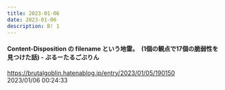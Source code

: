 ```yaml
---
title: 2023-01-06
date: 2023-01-06
description: B! 1
---
```


#### Content-Disposition の filename という地雷。　(1個の観点で17個の脆弱性を見つけた話) - ぶるーたるごぶりん
https://brutalgoblin.hatenablog.jp/entry/2023/01/05/190150<br>
2023/01/06 00:24:33<br>


